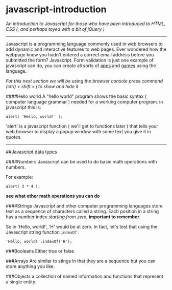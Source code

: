 # javascript-introduction
*An introduction to Javascript for those who have been introduced to HTML, CSS (, and perhaps toyed with a bit of jQuery )*

---
Javascript is a programming language commonly used in web browsers to add dynamic and interactive features to web pages. Ever wondered how the webpage knew you hadn't entered a correct email address before you submitted the form? Javascript. Form validation is just one example of javascript can do, you can create all sorts of [apps](http://todomvc.com/examples/vanillajs/) and [games](http://www.jsbreakouts.org/phaser/index.html) using the language.

*For this next section we will be using the browser console press command (ctrl) + shift + j to show and hide it*

####Hello world
A "hello world" program shows the basic syntax ( computer language grammar ) needed for a working computer program.
in javascript this is:

``` alert( 'Hello, world!' ); ```

'alert' is a javascript function ( we'll get to functions later ) that tells your web browser to display a popup window with some text you give it in quotes.

---
##[Javascript data types][1]

####Numbers
Javascript can be used to do basic math operations with numbers.

For example:

``` alert( 3 * 4 ); ```

**see what other math operations you can do**

####Strings
Javascript and other computer programming languages store text as a sequence of characters called a string. Each position in a string has a number index *starting from zero*, **important to remember**.

So in 'Hello, world!', 'H' would be at zero. In fact, let's test that using the Javascript string function `indexOf` :

`'Hello, world!'.indexOf('H');`

###Booleans
Either true or false

###Arrays
Are similar to stings in that they are a sequence but you can store anything you like.

###Objects
a collection of named information and functions that represent a single entity.

[1]: http://www.cs.utah.edu/~germain/PPS/Topics/data_types.html ""
